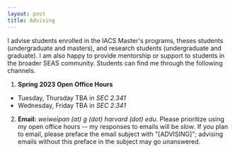 ```yaml
---
layout: post
title: Advising
---
```


I advise students enrolled in the IACS Master's programs, theses students (undergraduate and masters), and research students (undergraduate and graduate). I am also happy to provide mentorship or support to students in the broader SEAS community. Students can find me through the following channels.

1. **Spring 2023 Open Office Hours** 
  - Tuesday, Thursday TBA in *SEC 2.341*
  - Wednesday, Friday TBA in *SEC 2.341*

2. **Email:** *weiweipan (at) g (dot) harvard (dot) edu*. Please prioritize using my open office hours -- my responses to emails will be *slow*. If you plan to email, please preface the email subject with "[ADVISING]"; advising emails without this preface in the subject may go unanswered.

